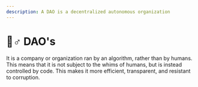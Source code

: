 ```yaml
---
description: A DAO is a decentralized autonomous organization
---
```


# 🧙♂ DAO's

&#x20;It is a company or organization ran by an algorithm, rather than by humans. This means that it is not subject to the whims of humans, but is instead controlled by code. This makes it more efficient, transparent, and resistant to corruption.
